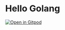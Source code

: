 # Hello Golang

[![Open in Gitpod](https://gitpod.io/button/open-in-gitpod.svg)](https://gitpod.io/#https://github.com/ontouchstart-gitpod/hello-world/tree/golang)
